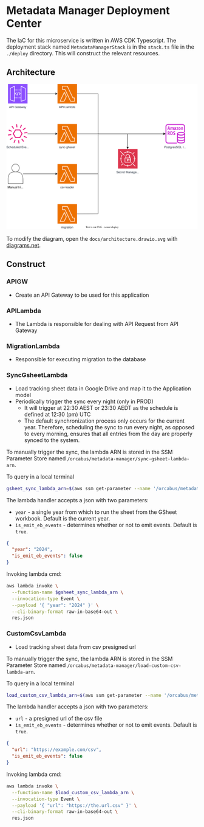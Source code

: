 # Metadata Manager Deployment Center

The IaC for this microservice is written in AWS CDK Typescript. The deployment stack named `MetadataManagerStack` is in the
`stack.ts` file in the `./deploy` directory. This will construct the relevant resources.

## Architecture

![arch](../docs/architecture.drawio.svg)

To modify the diagram, open the `docs/architecture.drawio.svg` with [diagrams.net](https://app.diagrams.net/?src=about).

## Construct

### APIGW

- Create an API Gateway to be used for this application

### APILambda

- The Lambda is responsible for dealing with API Request from API Gateway

### MigrationLambda

- Responsible for executing migration to the database

### SyncGsheetLambda

- Load tracking sheet data in Google Drive and map it to the Application model
- Periodically trigger the sync every night (only in PROD)
  - It will trigger at 22:30 AEST or 23:30 AEDT as the schedule is defined at 12:30 (pm) UTC
  - The default synchronization process only occurs for the current year. Therefore, scheduling the sync to run every
    night, as opposed to every morning, ensures that all entries from the day are properly synced to the system.

To manually trigger the sync, the lambda ARN is stored in the SSM Parameter Store named
`/orcabus/metadata-manager/sync-gsheet-lambda-arn`.

To query in a local terminal

```sh
gsheet_sync_lambda_arn=$(aws ssm get-parameter --name '/orcabus/metadata-manager/sync-gsheet-lambda-arn' --with-decryption | jq -r .Parameter.Value)
```

The lambda handler accepts a json with two parameters: 
- `year` - a single year from which to run the sheet from the GSheet workbook. Default is the current year.
- `is_emit_eb_events` - determines whether or not to emit events. Default is `true`.

```json
{
  "year": "2024",
  "is_emit_eb_events": false
}
```

Invoking lambda cmd:

```sh
aws lambda invoke \
  --function-name $gsheet_sync_lambda_arn \
  --invocation-type Event \
  --payload '{ "year": "2024" }' \
  --cli-binary-format raw-in-base64-out \
  res.json
```

### CustomCsvLambda

- Load tracking sheet data from csv presigned url

To manually trigger the sync, the lambda ARN is stored in the SSM Parameter Store named
`/orcabus/metadata-manager/load-custom-csv-lambda-arn`.

To query in a local terminal

```sh
load_custom_csv_lambda_arn=$(aws ssm get-parameter --name '/orcabus/metadata-manager/load-custom-csv-lambda-arn' --with-decryption | jq -r .Parameter.Value)
```

The lambda handler accepts a json with two parameters: 
- `url` - a presigned url of the csv file
- `is_emit_eb_events` - determines whether or not to emit events. Default is `true`.

```json
{
  "url": "https://example.com/csv",
  "is_emit_eb_events": false
}
```

Invoking lambda cmd:

```sh
aws lambda invoke \
  --function-name $load_custom_csv_lambda_arn \
  --invocation-type Event \
  --payload '{ "url": "https://the.url.csv" }' \
  --cli-binary-format raw-in-base64-out \
  res.json
```
